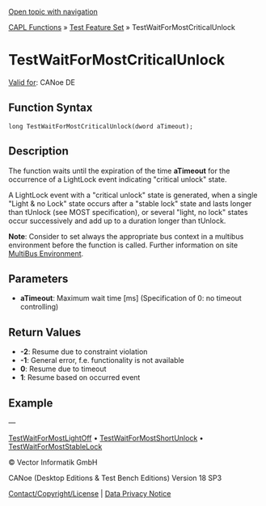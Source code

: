[Open topic with navigation](../../../../../CANoeDEFamily.htm#Topics/CAPLFunctions/Test/Functions/CAPLfunctionTestWaitForMostCriticalUnlock.md)

[CAPL Functions](../../CAPLfunctions.md) » [Test Feature Set](../CAPLfunctionsTFSOverview.md) » TestWaitForMostCriticalUnlock

# TestWaitForMostCriticalUnlock

[Valid for](../../../Shared/FeatureAvailability.md): CANoe DE

## Function Syntax

```plaintext
long TestWaitForMostCriticalUnlock(dword aTimeout);
```

## Description

The function waits until the expiration of the time **aTimeout** for the occurrence of a LightLock event indicating "critical unlock" state.

A LightLock event with a "critical unlock" state is generated, when a single "Light & no Lock" state occurs after a "stable lock" state and lasts longer than tUnlock (see MOST specification), or several "light, no lock" states occur successively and add up to a duration longer than tUnlock.

**Note**: Consider to set always the appropriate bus context in a multibus environment before the function is called. Further information on site [MultiBus Environment](../../../Shared/CAPL/General/TestMultiBusEnvironment.md).

## Parameters

- **aTimeout**: Maximum wait time [ms] (Specification of 0: no timeout controlling)

## Return Values

- **-2**: Resume due to constraint violation
- **-1**: General error, f.e. functionality is not available
- **0**: Resume due to timeout
- **1**: Resume based on occurred event

## Example

—

[TestWaitForMostLightOff](CAPLfunctionTestWaitForMostLightOff.md) • [TestWaitForMostShortUnlock](CAPLfunctionTestWaitForMostShortUnlock.md) • [TestWaitForMostStableLock](CAPLfunctionTestWaitForMostStableLock.md)

© Vector Informatik GmbH

CANoe (Desktop Editions & Test Bench Editions) Version 18 SP3

[Contact/Copyright/License](../../../Shared/ContactCopyrightLicense.md) | [Data Privacy Notice](https://www.vector.com/int/en/company/get-info/privacy-policy/)